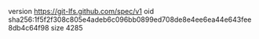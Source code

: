 version https://git-lfs.github.com/spec/v1
oid sha256:1f5f2f308c805e4adeb6c096bb0899ed708de8e4ee6ea44e643fee8db4c64f98
size 4285
